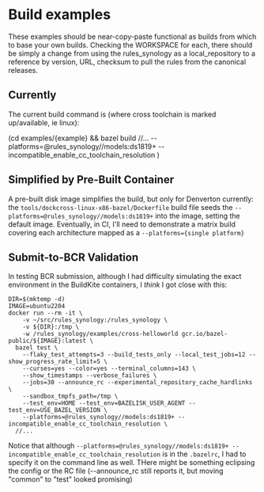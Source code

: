 # Build examples

These examples should be near-copy-paste functional as builds from which to base your own builds.
Checking the WORKSPACE for each, there should be simply a change from using the rules_synology as a
local_repository to a reference by version, URL, checksum to pull the rules from the canonical
releases.

## Currently

The current build command is (where cross toolchain is marked up/available, ie linux):

(cd examples/{example} && bazel build //... --platforms=@rules_synology//models:ds1819+ --incompatible_enable_cc_toolchain_resolution )

## Simplified by Pre-Built Container

A pre-built disk image simplifies the build, but only for Denverton currently: the
`tools/dockcross-linux-x86-bazel/Dockerfile` build file seeds the
`--platforms=@rules_synology//models:ds1819+` into the image, setting the default image.
Eventually, in CI, I'll need to demonstrate a matrix build covering each architecture mapped as a
`--platforms={single platform}`

## Submit-to-BCR Validation

In testing BCR submission, although I had difficulty simulating the exact environment in the
BuildKite containers, I *think* I got close with this:

```
DIR=$(mktemp -d)
IMAGE=ubuntu2204
docker run --rm -it \
    -v ~/src/rules_synology:/rules_synology \
    -v ${DIR}:/tmp \
    -w /rules_synology/examples/cross-helloworld gcr.io/bazel-public/${IMAGE}:latest \
  bazel test \
    --flaky_test_attempts=3 --build_tests_only --local_test_jobs=12 --show_progress_rate_limit=5 \
    --curses=yes --color=yes --terminal_columns=143 \
    --show_timestamps --verbose_failures \
    --jobs=30 --announce_rc --experimental_repository_cache_hardlinks \
    --sandbox_tmpfs_path=/tmp \
    --test_env=HOME --test_env=BAZELISK_USER_AGENT --test_env=USE_BAZEL_VERSION \
    --platforms=@rules_synology//models:ds1819+ --incompatible_enable_cc_toolchain_resolution \
  //...
```

Notice that although `--platforms=@rules_synology//models:ds1819+ --incompatible_enable_cc_toolchain_resolution`
is in the `.bazelrc`, I had to specify it on the command line as well. THere might be something
eclipsing the config or the RC file (--announce_rc still reports it, but moving "common" to "test"
looked promising)
